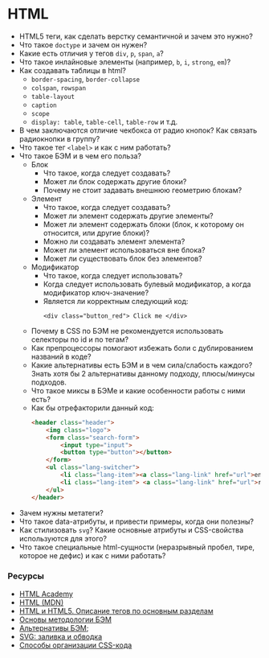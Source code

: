 # HTML

* HTML5 теги, как сделать верстку семантичной и зачем это нужно?
* Что такое `doctype` и зачем он нужен?
* Какие есть отличия у тегов `div`, `p`, `span`, `a`?
* Что такое инлайновые элементы (например, `b`, `i`, `strong`, `em`)?
* Как создавать таблицы в html?
    * `border-spacing`, `border-collapse`
    * `colspan`, `rowspan`
    * `table-layout`
    * `caption`
    * `scope`
    * `display: table`, `table-cell`, `table-row` и т.д.
* В чем заключаются отличие чекбокса от радио кнопок? Как связать радиокнопки в группу?
* Что такое тег ` <label> ` и как с ним работать?
* Что такое БЭМ и в чем его польза?
    * Блок
        * Что такое, когда следует создавать?
        * Может ли блок содержать другие блоки?
        * Почему не стоит задавать внешнюю геометрию блокам?
    * Элемент
        * Что такое, когда следует создавать?
        * Может ли элемент содержать другие элементы?
        * Может ли элемент содержать блоки (блок, к которому он относится, или другие блоки)?
        * Можно ли создавать элемент элемента?
        * Может ли элемент использоваться вне блока?
        * Может ли существовать блок без элементов?
    * Модификатор
        * Что такое, когда следует использовать?
        * Когда следует использовать булевый модификатор, а когда модификатор ключ-значение?
        * Является ли корректным следующий код:
            ```
            <div class="button_red"> Click me </div>
            ```
    * Почему в CSS по БЭМ не рекомендуется использовать селекторы по id и по тегам?
    * Как препроцессоры помогают избежать боли с дублированием названий в коде?
    * Какие альтернативы есть БЭМ и в чем сила/слабость каждого? Знать хотя бы 2 альтернативы данному подходу, плюсы/минусы подходов.
    * Что такое миксы в БЭМе и какие особенности работы с ними есть?
    * Как бы отрефакторили данный код:
        ```html
        <header class="header">
            <img class="logo">
            <form class="search-form">
                <input type="input">
                <button type="button"></button>
            </form>
            <ul class="lang-switcher">
                <li class="lang-item"><a class="lang-link" href="url">en</a> </li>
                <li class="lang-item"> <a class="lang-link" href="url">ru</a> </li>
            </ul>
        </header>
        ```
* Зачем нужны метатеги?
* Что такое data-атрибуты, и привести примеры, когда они полезны?
* Как стилизовать `svg`? Какие основные атрибуты и CSS-свойства используются для этого?
* Что такое специальные html-сущности (неразрывный пробел, тире, которое не дефис) и как с ними работать?

### Ресурсы
* [HTML Academy](https://htmlacademy.ru/)
* [HTML (MDN)](https://developer.mozilla.org/ru/docs/Web/HTML)
* [HTML и HTML5. Описание тегов по основным разделам](https://html5book.ru/html-html5/)
* [Основы методологии БЭМ](https://ru.bem.info/methodology/quick-start/)
* [Альтернативы БЭМ](https://habr.com/ru/post/256109/);
* [SVG: заливка и обводка](http://css.yoksel.ru/svg-fill-and-stroke/)
* [Способы организации CSS-кода](https://habr.com/ru/post/256109/)

